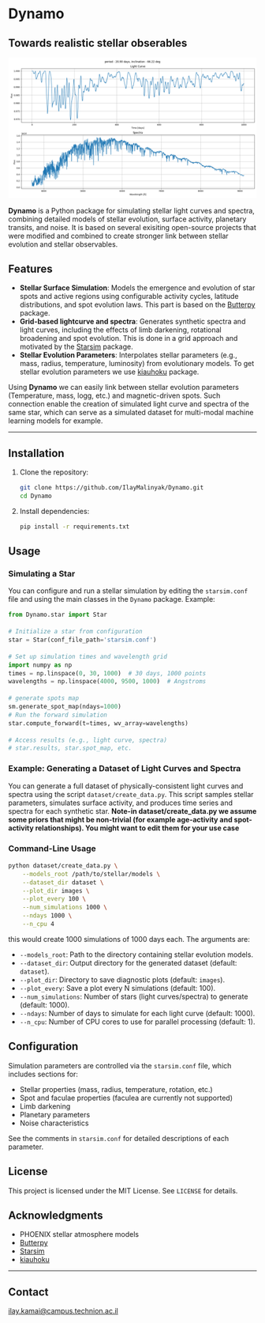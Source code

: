# Dynamo

## Towards realistic stellar obserables

![Example](images/6.png)

**Dynamo** is a Python package for simulating stellar light curves and spectra, combining detailed models of stellar evolution, surface activity, planetary transits, and noise. It is based on several exisiting open-source projects that were modified and combined to create stronger link between stellar evolution and stellar observables.

## Features

- **Stellar Surface Simulation**: Models the emergence and evolution of star spots and active regions using configurable activity cycles, latitude distributions, and spot evolution laws. This part is based on the [Butterpy](https://github.com/zclaytor/butterpy) package.
- **Grid-based lightcurve and spectra**: Generates synthetic spectra and light curves, including the effects of limb darkening, rotational broadening and spot evolution. This is done in a grid approach and motivated by the [Starsim](https://github.com/dbarochlopez/starsim) package.
- **Stellar Evolution Parameters**: Interpolates stellar parameters (e.g., mass, radius, temperature, luminosity) from evolutionary models. To get stellar evolution parameters we use [kiauhoku](https://github.com/zclaytor/kiauhoku) package. 

Using **Dynamo** we can easily link between stellar evolution parameters (Temperature, mass, logg, etc.) and magnetic-driven spots. Such connection enable the creation of simulated light curve and spectra of the same star, which can serve as a simulated dataset for multi-modal machine learning models for example.

---

## Installation

1. Clone the repository:
   ```bash
   git clone https://github.com/IlayMalinyak/Dynamo.git
   cd Dynamo
   ```

2. Install dependencies:
   ```bash
   pip install -r requirements.txt
   ```

## Usage

### Simulating a Star

You can configure and run a stellar simulation by editing the `starsim.conf` file and using the main classes in the `Dynamo` package. Example:

```python
from Dynamo.star import Star

# Initialize a star from configuration
star = Star(conf_file_path='starsim.conf')

# Set up simulation times and wavelength grid
import numpy as np
times = np.linspace(0, 30, 1000)  # 30 days, 1000 points
wavelengths = np.linspace(4000, 9500, 1000)  # Angstroms

# generate spots map
sm.generate_spot_map(ndays=1000)
# Run the forward simulation
star.compute_forward(t=times, wv_array=wavelengths)

# Access results (e.g., light curve, spectra)
# star.results, star.spot_map, etc.
```

### Example: Generating a Dataset of Light Curves and Spectra

You can generate a full dataset of physically-consistent light curves and spectra using the script `dataset/create_data.py`. This script samples stellar parameters, simulates surface activity, and produces time series and spectra for each synthetic star.
**Note-in dataset/create_data.py we assume some priors that might be non-trivial (for example age-activity and spot-activity relationships). You might want to edit them for your use case**

### Command-Line Usage

```bash
python dataset/create_data.py \
    --models_root /path/to/stellar/models \
    --dataset_dir dataset \
    --plot_dir images \
    --plot_every 100 \
    --num_simulations 1000 \
    --ndays 1000 \
    --n_cpu 4
```
this would create 1000 simulations of 1000 days each. The arguments are:

- `--models_root`: Path to the directory containing stellar evolution models.
- `--dataset_dir`: Output directory for the generated dataset (default: `dataset`).
- `--plot_dir`: Directory to save diagnostic plots (default: `images`).
- `--plot_every`: Save a plot every N simulations (default: 100).
- `--num_simulations`: Number of stars (light curves/spectra) to generate (default: 1000).
- `--ndays`: Number of days to simulate for each light curve (default: 1000).
- `--n_cpu`: Number of CPU cores to use for parallel processing (default: 1).

## Configuration

Simulation parameters are controlled via the `starsim.conf` file, which includes sections for:

- Stellar properties (mass, radius, temperature, rotation, etc.)
- Spot and faculae properties (faculea are currently not supported)
- Limb darkening
- Planetary parameters
- Noise characteristics

See the comments in `starsim.conf` for detailed descriptions of each parameter.

## License

This project is licensed under the MIT License. See `LICENSE` for details.

## Acknowledgments

- PHOENIX stellar atmosphere models
- [Butterpy](https://github.com/zclaytor/butterpy)
- [Starsim](https://github.com/dbarochlopez/starsim)
- [kiauhoku](https://github.com/zclaytor/kiauhoku)

---

## Contact
ilay.kamai@campus.technion.ac.il
